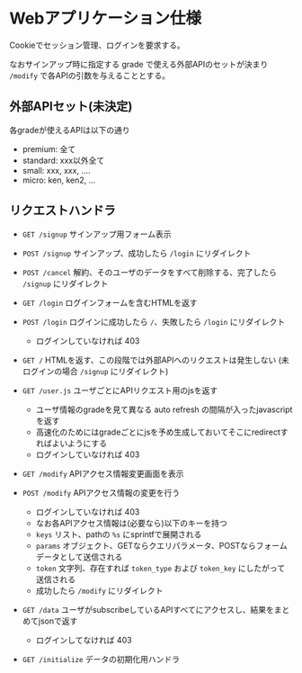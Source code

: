 # Webアプリケーション仕様

Cookieでセッション管理、ログインを要求する。

なおサインアップ時に指定する grade で使える外部APIのセットが決まり `/modify` で各APIの引数を与えることとする。

## 外部APIセット(未決定)

各gradeが使えるAPIは以下の通り

* premium: 全て
* standard: xxx以外全て
* small: xxx, xxx, ....
* micro: ken, ken2, ...

## リクエストハンドラ

* `GET /signup` サインアップ用フォーム表示
* `POST /signup` サインアップ、成功したら `/login` にリダイレクト
* `POST /cancel` 解約、そのユーザのデータをすべて削除する、完了したら `/signup` にリダイレクト

* `GET /login` ログインフォームを含むHTMLを返す
* `POST /login` ログインに成功したら `/`、失敗したら `/login` にリダイレクト
  * ログインしていなければ 403

* `GET /` HTMLを返す、この段階では外部APIへのリクエストは発生しない (未ログインの場合 `/signup` にリダイレクト)
* `GET /user.js` ユーザごとにAPIリクエスト用のjsを返す
  * ユーザ情報のgradeを見て異なる auto refresh の間隔が入ったjavascriptを返す
  * 高速化のためにはgradeごとにjsを予め生成しておいてそこにredirectすればよいようにする
  * ログインしていなければ 403

* `GET /modify` APIアクセス情報変更画面を表示
* `POST /modify` APIアクセス情報の変更を行う
  * ログインしていなければ 403
  * なお各APIアクセス情報は(必要なら)以下のキーを持つ
  * `keys` リスト、pathの `%s` にsprintfで展開される
  * `params` オブジェクト、GETならクエリパラメータ、POSTならフォームデータとして送信される
  * `token` 文字列、存在すれば `token_type` および `token_key` にしたがって送信される
  * 成功したら `/modify` にリダイレクト

* `GET /data` ユーザがsubscribeしているAPIすべてにアクセスし、結果をまとめてjsonで返す
  * ログインしてなければ 403

* `GET /initialize` データの初期化用ハンドラ
